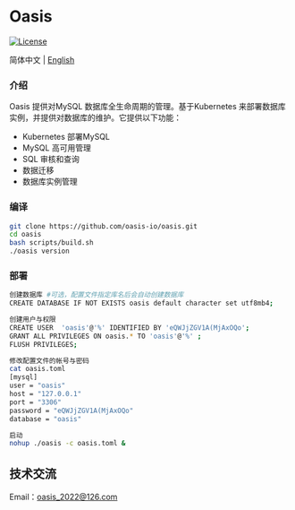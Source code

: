# Oasis

[![License](https://img.shields.io/badge/License-Apache%202.0-blue.svg)](https://github.com/carina-io/carina/blob/main/LICENSE)

简体中文 | [English](README_en.md)

### 介绍
  Oasis 提供对MySQL 数据库全生命周期的管理。基于Kubernetes 来部署数据库实例，并提供对数据库的维护。它提供以下功能：

* Kubernetes 部署MySQL
* MySQL 高可用管理
* SQL 审核和查询
* 数据迁移
* 数据库实例管理


### 编译

```bash
git clone https://github.com/oasis-io/oasis.git
cd oasis
bash scripts/build.sh
./oasis version
```


### 部署

```bash
创建数据库 #可选，配置文件指定库名后会自动创建数据库
CREATE DATABASE IF NOT EXISTS oasis default character set utf8mb4;

创建用户与权限
CREATE USER  'oasis'@'%' IDENTIFIED BY 'eQWJjZGV1A(MjAxOQo';
GRANT ALL PRIVILEGES ON oasis.* TO 'oasis'@'%' ; 
FLUSH PRIVILEGES;

修改配置文件的帐号与密码
cat oasis.toml
[mysql]
user = "oasis"
host = "127.0.0.1" 
port = "3306"
password = "eQWJjZGV1A(MjAxOQo"
database = "oasis"

启动
nohup ./oasis -c oasis.toml &
```

## 技术交流

Email：oasis_2022@126.com





